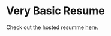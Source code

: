 # Very Basic Resume

Check out the hosted resumme [here](https://raju-neduri.github.io/very-basic-resume/).
